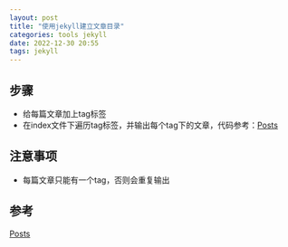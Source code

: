 ```yaml
---
layout: post
title: "使用jekyll建立文章目录"
categories: tools jekyll
date: 2022-12-30 20:55
tags: jekyll
---
```


## 步骤
- 给每篇文章加上tag标签
- 在index文件下遍历tag标签，并输出每个tag下的文章，代码参考：[Posts](https://jekyllrb.com/docs/posts/#tags-and-categories)

## 注意事项
- 每篇文章只能有一个tag，否则会重复输出

## 参考
[Posts](https://jekyllrb.com/docs/posts/#tags-and-categories)